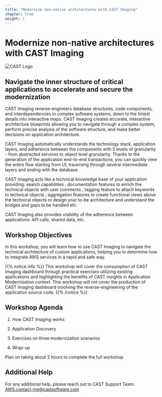 ```yaml
--- 
title: "Modernize non-native architectures with CAST Imaging" 
chapter: true 
weight: 1 
--- 
```


# Modernize non-native architectures with CAST Imaging

![CAST Logo](/images/CAST_Logo.png) 

## Navigate the inner structure of critical applications to accelerate and secure the modernization 

CAST Imaging reverse-engineers database structures, code components, and interdependencies in complex software systems, down to the tiniest details into interactive maps. CAST Imaging creates accurate, interactive architecture blueprints allowing you to navigate through a complex system, perform precise analysis of the software structure, and make better decisions on application architecture. 

CAST Imaging automatically understands the technology stack, application layers, and adherence between the components with 5 levels of granularity - from abstracted services to object level granularity. Thanks to the generation of the application end-to-end transactions, you can quickly view the entire flow starting from UI, traversing through several intermediate layers and ending with the database. 

CAST Imaging acts like a technical knowledge base of your application providing: search capabilities ; documentation features to enrich the technical objects with user comments ; tagging feature to attach keywords to technical objects ; aggregation features to create functional views above the technical objects or design your to-be architecture and understand the bridges and gaps to be handled etc. 

CAST Imaging also provides visibility of the adherence between applications: API calls, shared data, etc. 

## Workshop Objectives 

In this workshop, you will learn how to use CAST Imaging to navigate the technical architecture of custom applications, helping you to determine how to integrate AWS services in a rapid and safe way. 

{{% notice info %}}
This workshop will cover the consumption of CAST Imaging dashboard through practical exercises utilizing existing applications and highlighting the benefits of CAST insights in Application Modernization context.
This workshop will not cover the production of CAST Imaging dashboard involving the reverse-engineering of the application source code.
{{% /notice %}}

## Workshop Agenda

1. How CAST Imaging works

2. Application Discovery

3. Exercises on three modernization scenarios

4. Wrap-up

Plan on taking about 2 hours to complete the full workshop.

## Additional Help 

For any additional help, please reach out to CAST Support Team: AWS.contact-me@castsoftware.com